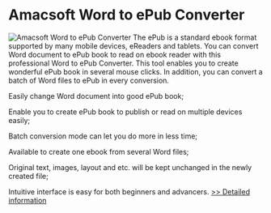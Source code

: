 # Amacsoft Word to ePub Converter
![Amacsoft Word to ePub Converter](https://mycommerce.akamaized.net/api/pimages/P300959833/BIG/300959833.PNG)
The ePub is a standard ebook format supported by many mobile devices, eReaders and tablets. You can convert Word document to ePub book to read on ebook reader with this professional Word to ePub Converter. This tool enables you to create wonderful ePub book in several mouse clicks. In addition, you can convert a batch of Word files to ePub in every conversion.

Easily change Word document into good ePub book;

Enable you to create ePub book to publish or read on multiple devices easily;

Batch conversion mode can let you do more in less time;

Available to create one ebook from several Word files;

Original text, images, layout and etc. will be kept unchanged in the newly created file;

Intuitive interface is easy for both beginners and advancers.
[>> Detailed information](https://secure.shareit.com/shareit/product.html?productid=300959833&affiliateid=200057808)